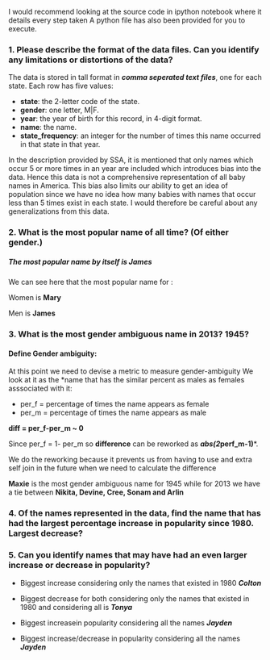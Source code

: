 
I would recommend looking at the source code in ipython notebook where it details every step taken
A python file has also been provided for you to execute.


### 1.  Please describe the format of the data files. Can you identify any limitations or distortions of the data?

The data is stored in tall format in ***comma seperated text files***, one for each state.
Each row has five values:
* **state**: the 2-letter code of the state.
* **gender**: one letter, M|F.
* **year**: the year of birth for this record, in 4-digit format.
* **name**: the name.
* **state_frequency**: an integer for the number of times this name occurred in that state in that year.


In the description provided by SSA, it is mentioned that only names which occur 5 or more times in an year are included
which introduces bias into the data. Hence this data is not a comprehensive representation of all baby names in America.
This bias also limits our ability to get an idea of population since we have no idea how many babies with names that
occur less than 5 times exist in each state. I would therefore be careful about any generalizations from this data.





### 2.  What is the most popular name of all time? (Of either gender.)

##### The most popular name by itself is ***James***
We can see here that the most popular name for :

Women is **Mary**

Men is **James**


### 3.  What is the most gender ambiguous name in 2013? 1945?

#### Define Gender ambiguity:
At this point we need to devise a metric to measure gender-ambiguity
We look at it as the *name that has the similar percent as males as females asssociated with it:
* per_f = percentage of times the name appears as female
* per_m = percentage of times the name appears as male

**diff = per_f-per_m ~ 0**

Since per_f = 1- per_m  so **difference** can be reworked as ***abs(2*perf_m-1)***.

We do the reworking because it prevents us from having to use and extra self join in the future
when we need to calculate the difference


**Maxie** is the most gender ambiguous name for 1945 while
for 2013 we have a tie between **Nikita, Devine, Cree, Sonam and Arlin**




### 4.  Of the names represented in the data, find the name that has had the largest percentage increase in popularity since 1980. Largest decrease?

### 5.  Can you identify names that may have had an even larger increase or decrease in popularity?


* Biggest increase considering only the names that existed in 1980 ***Colton***

* Biggest decrease for both considering only the names that existed in 1980 and considering all is  ***Tonya***
* Biggest increasein popularity considering all the names ***Jayden***

* Biggest increase/decrease in popularity considering all the names ***Jayden***
